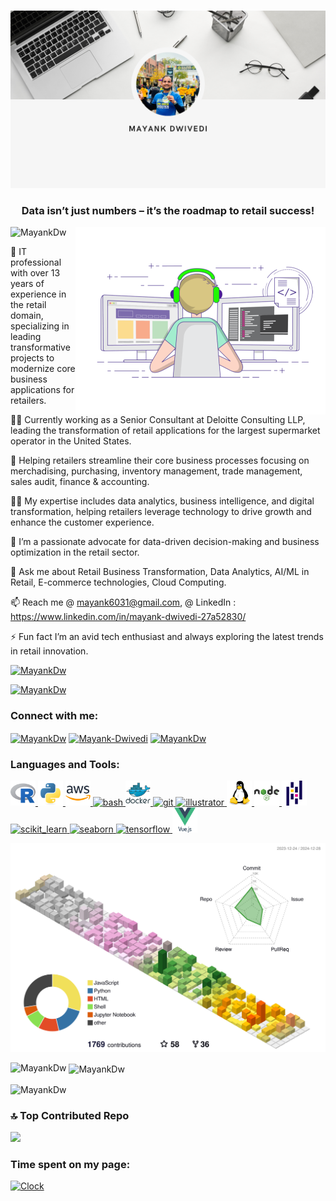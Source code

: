 <h1 align="center"></h1>
<div align="center"> <img src= "https://github.com/mayankdw/mayankdw/blob/main/mayank_github_banner.png"> </div>
<h3 align="center">Data isn’t just numbers – it’s the roadmap to retail success!</h3>
<img align="right" alt="Coding" width="400" src="https://raw.githubusercontent.com/devSouvik/devSouvik/master/gif3.gif">
<p align="left"> <img src="https://komarev.com/ghpvc/?username=MayankDw&label=Profile%20views&color=0e75b6&style=flat" alt="MayankDw" /> </p>

🔭 IT professional with over 13 years of experience in the retail domain, specializing in leading transformative projects to modernize core business applications for retailers.

👨‍💻 Currently working as a Senior Consultant at Deloitte Consulting LLP, leading the transformation of retail applications for the largest supermarket operator in the United States.

🤝 Helping retailers streamline their core business processes focusing on merchadising, purchasing, inventory management, trade management, sales audit, finance & accounting.

👨‍💻 My expertise includes data analytics, business intelligence, and digital transformation, helping retailers leverage technology to drive growth and enhance the customer experience.

🌱 I’m a passionate advocate for data-driven decision-making and business optimization in the retail sector.

💬 Ask me about Retail Business Transformation, Data Analytics, AI/ML in Retail, E-commerce technologies, Cloud Computing.

📫 Reach me @ mayank6031@gmail.com, @ LinkedIn : https://www.linkedin.com/in/mayank-dwivedi-27a52830/

⚡ Fun fact I’m an avid tech enthusiast and always exploring the latest trends in retail innovation.

<p align="left"> <a href="https://github.com/ryo-ma/github-profile-trophy"><img src="https://github-profile-trophy.vercel.app/?username=MayankDw" alt="MayankDw" /></a> </p>
<p align="left"> <a href="https://twitter.com/mayank_dw" target="blank"><img src="https://img.shields.io/twitter/follow/MayankDw?logo=twitter&style=for-the-badge" alt="MayankDw" /></a> </p>
<h3 align="left">Connect with me:</h3>
<p align="left">
<a href="https://twitter.com/mayank_dw" target="blank"><img align="center" src="https://raw.githubusercontent.com/rahuldkjain/github-profile-readme-generator/master/src/images/icons/Social/twitter.svg" alt="MayankDw" height="30" width="40" /></a>
<a href="https://www.linkedin.com/in/mayank-dwivedi-27a52830/" target="blank"><img align="center" src="https://raw.githubusercontent.com/rahuldkjain/github-profile-readme-generator/master/src/images/icons/Social/linked-in-alt.svg" alt="Mayank-Dwivedi" height="30" width="40" /></a>
<a href="https://leetcode.com/u/MayankDw/" target="blank"><img align="center" src="https://user-images.githubusercontent.com/36547915/97088991-45da5d00-1652-11eb-900f-80d106540f4f.png" alt="MayankDw" height="30" width="40" /></a>
</p>

<h3 align="left">Languages and Tools:</h3>
<p align="left"> <a href="https://www.r-project.org/" target="_blank" rel="noreferrer"> <img src="https://raw.githubusercontent.com/devicons/devicon/master/icons/r/r-original.svg" alt="R" width="40" height="40"/> </a> <a href="https://www.python.org" target="_blank" rel="noreferrer"> <img src="https://raw.githubusercontent.com/devicons/devicon/master/icons/python/python-original.svg" alt="python" width="40" height="40"/> </a> <a href="https://aws.amazon.com" target="_blank" rel="noreferrer"> <img src="https://raw.githubusercontent.com/devicons/devicon/master/icons/amazonwebservices/amazonwebservices-original-wordmark.svg" alt="aws" width="40" height="40"/> </a> <a href="https://www.gnu.org/software/bash/" target="_blank" rel="noreferrer"> <img src="https://www.vectorlogo.zone/logos/gnu_bash/gnu_bash-icon.svg" alt="bash" width="40" height="40"/> </a> <a href="https://www.docker.com/" target="_blank" rel="noreferrer"> <img src="https://raw.githubusercontent.com/devicons/devicon/master/icons/docker/docker-original-wordmark.svg" alt="docker" width="40" height="40"/> </a> <a href="https://git-scm.com/" target="_blank" rel="noreferrer"> <img src="https://www.vectorlogo.zone/logos/git-scm/git-scm-icon.svg" alt="git" width="40" height="40"/> </a> <a href="https://www.adobe.com/in/products/illustrator.html" target="_blank" rel="noreferrer"> <img src="https://www.vectorlogo.zone/logos/adobe_illustrator/adobe_illustrator-icon.svg" alt="illustrator" width="40" height="40"/> </a> <a href="https://www.linux.org/" target="_blank" rel="noreferrer"> <img src="https://raw.githubusercontent.com/devicons/devicon/master/icons/linux/linux-original.svg" alt="linux" width="40" height="40"/> </a> <a href="https://nodejs.org" target="_blank" rel="noreferrer"> <img src="https://raw.githubusercontent.com/devicons/devicon/master/icons/nodejs/nodejs-original-wordmark.svg" alt="nodejs" width="40" height="40"/> </a> <a href="https://pandas.pydata.org/" target="_blank" rel="noreferrer"> <img src="https://raw.githubusercontent.com/devicons/devicon/2ae2a900d2f041da66e950e4d48052658d850630/icons/pandas/pandas-original.svg" alt="pandas" width="40" height="40"/> </a>  <a href="https://scikit-learn.org/" target="_blank" rel="noreferrer"> <img src="https://upload.wikimedia.org/wikipedia/commons/0/05/Scikit_learn_logo_small.svg" alt="scikit_learn" width="40" height="40"/> </a> <a href="https://seaborn.pydata.org/" target="_blank" rel="noreferrer"> <img src="https://seaborn.pydata.org/_images/logo-mark-lightbg.svg" alt="seaborn" width="40" height="40"/> </a> <a href="https://www.tensorflow.org" target="_blank" rel="noreferrer"> <img src="https://www.vectorlogo.zone/logos/tensorflow/tensorflow-icon.svg" alt="tensorflow" width="40" height="40"/> </a> <a href="https://vuejs.org/" target="_blank" rel="noreferrer"> <img src="https://raw.githubusercontent.com/devicons/devicon/master/icons/vuejs/vuejs-original-wordmark.svg" alt="vuejs" width="40" height="40"/> </a> </a>  </p>

![](./profile-3d-contrib/profile-season-animate.svg) 
<p><img align="left" src="https://github-readme-stats.vercel.app/api/top-langs?username=MayankDw&show_icons=true&locale=en&layout=compact" alt="MayankDw" /></p>

<p>&nbsp;<img align="center" src="https://github-readme-stats.vercel.app/api?username=MayankDw&show_icons=true&locale=en" alt="MayankDw" /></p>

<p><img align="center" src="https://github-readme-streak-stats.herokuapp.com/?user=MayankDw&" alt="MayankDw" /></p>

### 🔝 Top Contributed Repo
![](https://github-contributor-stats.vercel.app/api?username=MayankDw&limit=5&theme=flat&combine_all_yearly_contributions=true)


<h3 align="left">Time spent on my page:</h3>
<p align="left" dir="auto">
<a href="https://github.com/tomchen/animated-svg-clock" title="Animated SVG clock"><img src="https://github.com/tomchen/animated-svg-clock/raw/master/clock.svg" alt="Clock" width="200px" height="200px" style="max-width: 100%;"></a>
</p>

